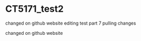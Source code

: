 # CT5171_test2 
changed on github website
editing test part 7 pulling changes 

changed on github website 
